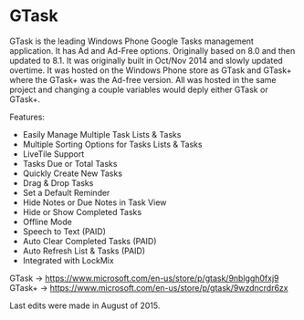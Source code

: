 # GTask

GTask is the leading Windows Phone Google Tasks management application. It has Ad and Ad-Free options. Originally based on 8.0 and then updated to 8.1. It was originally built in Oct/Nov 2014 and slowly updated overtime. It was hosted on the Windows Phone store as GTask and GTask+ where the GTask+ was the Ad-free version. All was hosted in the same project and changing a couple variables would deply either GTask or GTask+.

Features: 
- Easily Manage Multiple Task Lists & Tasks 
- Multiple Sorting Options for Tasks Lists & Tasks 
- LiveTile Support 
- Tasks Due or Total Tasks 
- Quickly Create New Tasks 
- Drag & Drop Tasks 
- Set a Default Reminder 
- Hide Notes or Due Notes in Task View 
- Hide or Show Completed Tasks 
- Offline Mode 
- Speech to Text (PAID) 
- Auto Clear Completed Tasks (PAID) 
- Auto Refresh List & Tasks (PAID) 
- Integrated with LockMix

GTask -> https://www.microsoft.com/en-us/store/p/gtask/9nblggh0fxj9
GTask+ -> https://www.microsoft.com/en-us/store/p/gtask/9wzdncrdr6zx 

Last edits were made in August of 2015.

